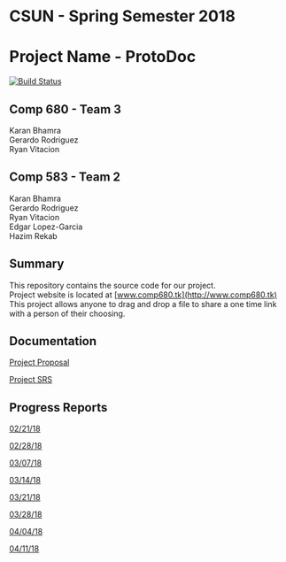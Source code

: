 # CSUN - Spring Semester 2018

# Project Name - ProtoDoc
[![Build Status](https://travis-ci.org/karanbhamra/comp680.svg?branch=master)](https://travis-ci.org/karanbhamra/comp680)

## Comp 680 - Team 3
Karan Bhamra <br/>
Gerardo Rodriguez <br/>
Ryan Vitacion

## Comp 583 - Team 2
Karan Bhamra <br/>
Gerardo Rodriguez <br/>
Ryan Vitacion <br/>
Edgar Lopez-Garcia <br/>
Hazim Rekab

## Summary
This repository contains the source code for our project. <br/>
Project website is located at [www.comp680.tk](http://www.comp680.tk) <br/>
This project allows anyone to drag and drop a file to share a one time link with a person of their choosing.

## Documentation
[Project Proposal](https://s3-us-west-1.amazonaws.com/comp680.tk/files/Project+Proposal.pdf)<br/>

[Project SRS](https://s3-us-west-1.amazonaws.com/comp680.tk/files/Project+SRS.pdf)<br/>

## Progress Reports
[02/21/18](https://s3-us-west-1.amazonaws.com/comp680.tk/files/Weekly+Report+02_21_18.xlsx)

[02/28/18](https://s3-us-west-1.amazonaws.com/comp680.tk/files/Weekly+Report+02_28_18.xlsx)

[03/07/18](https://s3-us-west-1.amazonaws.com/comp680.tk/files/Weekly+Report+03_07_18.xlsx)

[03/14/18](https://s3-us-west-1.amazonaws.com/comp680.tk/files/Weekly+Report+03_14_18.xlsx)

[03/21/18](https://s3-us-west-1.amazonaws.com/comp680.tk/files/Weekly+Report+03_21_18.xlsx)

[03/28/18](https://s3-us-west-1.amazonaws.com/comp680.tk/files/Weekly+Report+03_28_18.xlsx)

[04/04/18](https://s3-us-west-1.amazonaws.com/comp680.tk/files/Weekly+Report+04_04_18.xlsx)

[04/11/18](https://s3-us-west-1.amazonaws.com/comp680.tk/files/Weekly+Report+04_11_18.xlsx)
